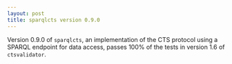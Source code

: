 ```yaml
---
layout: post
title: sparqlcts version 0.9.0
---
```



Version 0.9.0 of  `sparqlcts`, an implementation of the CTS protocol using a SPARQL endpoint for data access,  passes 100% of the tests in version 1.6 of  `ctsvalidator`.

